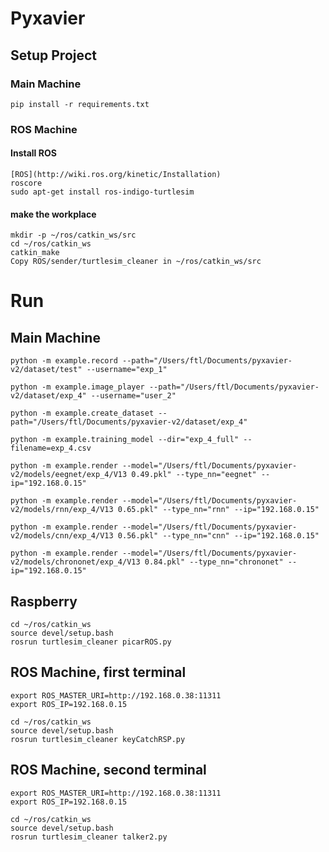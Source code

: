# Pyxavier

## Setup Project

### Main Machine

    pip install -r requirements.txt

### ROS Machine

#### Install ROS

    [ROS](http://wiki.ros.org/kinetic/Installation)
    roscore
    sudo apt-get install ros-indigo-turtlesim

#### make the workplace

    mkdir -p ~/ros/catkin_ws/src    
    cd ~/ros/catkin_ws  
    catkin_make
    Copy ROS/sender/turtlesim_cleaner in ~/ros/catkin_ws/src

# Run

## Main Machine

    python -m example.record --path="/Users/ftl/Documents/pyxavier-v2/dataset/test" --username="exp_1"

    python -m example.image_player --path="/Users/ftl/Documents/pyxavier-v2/dataset/exp_4" --username="user_2"

    python -m example.create_dataset --path="/Users/ftl/Documents/pyxavier-v2/dataset/exp_4" 

    python -m example.training_model --dir="exp_4_full" --filename=exp_4.csv

    python -m example.render --model="/Users/ftl/Documents/pyxavier-v2/models/eegnet/exp_4/V13 0.49.pkl" --type_nn="eegnet" --ip="192.168.0.15"

    python -m example.render --model="/Users/ftl/Documents/pyxavier-v2/models/rnn/exp_4/V13 0.65.pkl" --type_nn="rnn" --ip="192.168.0.15"

    python -m example.render --model="/Users/ftl/Documents/pyxavier-v2/models/cnn/exp_4/V13 0.56.pkl" --type_nn="cnn" --ip="192.168.0.15"

    python -m example.render --model="/Users/ftl/Documents/pyxavier-v2/models/chrononet/exp_4/V13 0.84.pkl" --type_nn="chrononet" --ip="192.168.0.15"

## Raspberry

    cd ~/ros/catkin_ws
    source devel/setup.bash
    rosrun turtlesim_cleaner picarROS.py

## ROS Machine, first terminal

    export ROS_MASTER_URI=http://192.168.0.38:11311
    export ROS_IP=192.168.0.15

    cd ~/ros/catkin_ws
    source devel/setup.bash
    rosrun turtlesim_cleaner keyCatchRSP.py

## ROS Machine, second terminal

    export ROS_MASTER_URI=http://192.168.0.38:11311
    export ROS_IP=192.168.0.15

    cd ~/ros/catkin_ws
    source devel/setup.bash
    rosrun turtlesim_cleaner talker2.py
